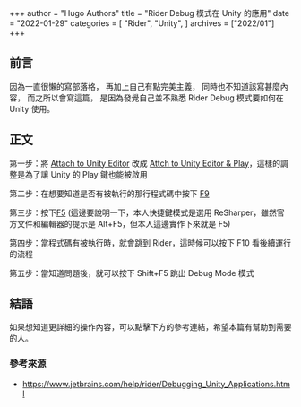 +++
author = "Hugo Authors"
title = "Rider Debug 模式在 Unity 的應用"
date = "2022-01-29"
categories = [
    "Rider",
    "Unity",
]
archives = ["2022/01"]
+++

## 前言

因為一直很懶的寫部落格，
再加上自己有點完美主義，
同時也不知道該寫甚麼內容，
而之所以會寫這篇，
是因為發覺自己並不熟悉 Rider Debug 模式要如何在 Unity 使用。

## 正文

第一步：將 [Attach to Unity Editor](https://i.imgur.com/dfncCpY.png) 改成 [Attch to Unity Editor & Play](https://i.imgur.com/TcCUo4w.png)，這樣的調整是為了讓 Unity 的 Play 鍵也能被啟用

第二步：在想要知道是否有被執行的那行程式碼中按下 [F9](https://i.imgur.com/1VLwxZp.png)

第三步：按下[F5](https://resources.jetbrains.com/help/img/rider/2021.3/icons.actions.startDebugger_dark.png) (這邊要說明一下，本人快捷鍵模式是選用 ReSharper，雖然官方文件和編輯器的提示是 Alt+F5，但本人這邊實作下來就是 F5)

第四步：當程式碼有被執行時，就會跳到 Rider，這時候可以按下 F10 看後續運行的流程

第五步：當知道問題後，就可以按下 Shift+F5 跳出 Debug Mode 模式

## 結語

如果想知道更詳細的操作內容，可以點擊下方的參考連結，希望本篇有幫助到需要的人。

### 參考來源
 - https://www.jetbrains.com/help/rider/Debugging_Unity_Applications.html 